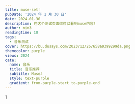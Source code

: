 ```yaml
---
title: muse-set！
pubDate: '2024 年 1 月 30 日'
date: 2024-01-30
description: 在这个测试页面你可以看到muse内容!
author: nin3
readingtime: 10
tags: 
  - 音乐测试
cover: https://bu.dusays.com/2023/12/26/658a9399299da.png
themecolor: purple
views: 2024
cate:
  name: 音乐
  title: 音乐推荐
  subtitle: Muse♪
  style: text-purple
  gradient: from-purple-start to-purple-end
---
```

1